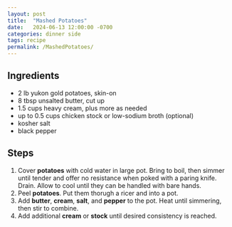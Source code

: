 ```yaml
---
layout: post
title:  "Mashed Potatoes"
date:   2024-06-13 12:00:00 -0700
categories: dinner side
tags: recipe
permalink: /MashedPotatoes/
---
```

## Ingredients
- 2 lb yukon gold potatoes, skin-on
- 8 tbsp unsalted butter, cut up
- 1.5 cups heavy cream, plus more as needed
- up to 0.5 cups chicken stock or low-sodium broth (optional)
- kosher salt
- black pepper

## Steps
1. Cover **potatoes** with cold water in large pot. Bring to boil, then simmer until tender and offer no resistance when poked with a paring knife. Drain. Allow to cool until they can be handled with bare hands.
2. Peel **potatoes**. Put them thorugh a ricer and into a pot.
3. Add **butter**, **cream**, **salt**, and **pepper** to the pot. Heat until simmering, then stir to combine.
4. Add additional **cream** or **stock** until desired consistency is reached.